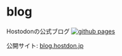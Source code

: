 # blog
Hostodonの公式ブログ
[![github pages](https://github.com/Hostdon/blog/actions/workflows/gh-pages.yml/badge.svg)](https://github.com/Hostdon/blog/actions/workflows/gh-pages.yml)

公開サイト: [blog.hostdon.jp](https://blog.hostdon.jp)
